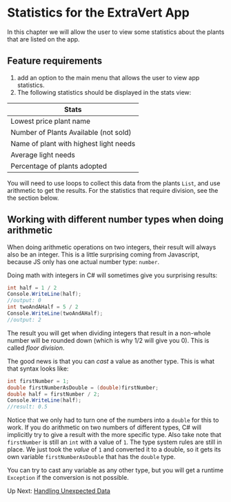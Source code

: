# Statistics for the ExtraVert App

In this chapter we will allow the user to view some statistics about the plants that are listed on the app.

## Feature requirements

1. add an option to the main menu that allows the user to view app statistics.
1. The following statistics should be displayed in the stats view:

| Stats                                  |
| -------------------------------------- |
| Lowest price plant name                |
| Number of Plants Available (not sold)         |
| Name of plant with highest light needs |
| Average light needs                    |
| Percentage of plants adopted           |

You will need to use loops to collect this data from the plants `List`, and use arithmetic to get the results. For the statistics that require division, see the the section below.

## Working with different number types when doing arithmetic

When doing arithmetic operations on two integers, their result will always also be an integer. This is a little surprising coming from Javascript, because JS only has one actual number type: `number`.

Doing math with integers in C# will sometimes give you surprising results:

```csharp
int half = 1 / 2
Console.WriteLine(half);
//output: 0
int twoAndAHalf = 5 / 2
Console.WriteLine(twoAndAHalf);
//output: 2
```

The result you will get when dividing integers that result in a non-whole number will be rounded down (which is why 1/2 will give you 0). This is called _floor division_.

The good news is that you can _cast_ a value as another type. This is what that syntax looks like:

```csharp
int firstNumber = 1;
double firstNumberAsDouble = (double)firstNumber;
double half = firstNumber / 2;
Console.WriteLine(half);
//result: 0.5
```

Notice that we only had to turn one of the numbers into a `double` for this to work. If you do arithmetic on two numbers of different types, C# will implicitly try to give a result with the more specific type. Also take note that `firstNumber` is still an `int` with a value of `1`. The type system rules are still in place. We just took the _value_ of `1` and converted it to a double, so it gets its own variable `firstNumberAsDouble` that has the `double` type.

You can try to cast any variable as any other type, but you will get a runtime `Exception` if the conversion is not possible.

Up Next: [Handling Unexpected Data](./extravert-exceptions.md)
